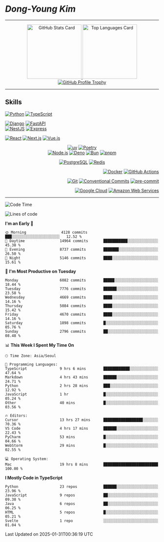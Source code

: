 # **_Dong-Young Kim_**

---

<!-- markdownlint-disable MD033 -->
<p align="center">
  <a href="https://github.com/anuraghazra/github-readme-stats#github-stats-card">
    <img
      height="178"
      alt="GitHub Stats Card"
      src="https://github-readme-stats.vercel.app/api?username=pers0n4&hide_title=true&include_all_commits=true&hide_border=true&show_icons=true&icon_color=00abc0&ring_color=5f4b8b&theme=onedark&text_color=f0eee9"
    />
  </a>
  <a href="https://github.com/anuraghazra/github-readme-stats#top-languages-card">
    <img
      height="178"
      alt="Top Languages Card"
      src="https://github-readme-stats.vercel.app/api/top-langs?username=pers0n4&hide_title=true&hide_border=true&layout=compact&langs_count=8&size_weight=0.5&count_weight=0.5&hide=css,html,tex&theme=onedark&text_color=f0eee9"
    />
  </a>
  <a href="https://github.com/ryo-ma/github-profile-trophy">
    <img
      alt="GitHub Profile Trophy"
      src="https://github-profile-trophy.vercel.app/?username=pers0n4&row=1&no-frame=true&theme=onedark"
    />
  </a>
</p>
<!-- markdownlint-enable -->

---

## Skills

<!-- markdownlint-disable MD033 -->
<div align="left">

[![Python](https://img.shields.io/endpoint?style=for-the-badge&url=https://badges.deno.dev/python)][Python]
[![TypeScript](https://img.shields.io/endpoint?style=for-the-badge&url=https://badges.deno.dev/typescript)][TypeScript]

[![Django](https://img.shields.io/endpoint?style=for-the-badge&url=https://badges.deno.dev/django)][Django]
[![FastAPI](https://img.shields.io/endpoint?style=for-the-badge&url=https://badges.deno.dev/fastapi)][FastAPI]
\
[![NestJS](https://img.shields.io/endpoint?style=for-the-badge&url=https://badges.deno.dev/nestjs)][NestJS]
[![Express](https://img.shields.io/endpoint?style=for-the-badge&url=https://badges.deno.dev/express)][Express]

[![React](https://img.shields.io/endpoint?style=for-the-badge&url=https://badges.deno.dev/react)][React]
[![Next.js](https://img.shields.io/endpoint?style=for-the-badge&url=https://badges.deno.dev/next.js)][Next.js]
[![Vue.js](https://img.shields.io/endpoint?style=for-the-badge&url=https://badges.deno.dev/vue.js)][Vue.js]

</div>
<div align="center">

[![uv](https://img.shields.io/endpoint?style=for-the-badge&url=https://badges.deno.dev/uv)][uv]
[![Poetry](https://img.shields.io/endpoint?style=for-the-badge&url=https://badges.deno.dev/poetry)][Poetry]
\
[![Node.js](https://img.shields.io/endpoint?style=for-the-badge&url=https://badges.deno.dev/node.js)][Node.js]
[![Deno](https://img.shields.io/endpoint?style=for-the-badge&url=https://badges.deno.dev/deno)][Deno]
[![Bun](https://img.shields.io/endpoint?style=for-the-badge&url=https://badges.deno.dev/bun)][Bun]
[![pnpm](https://img.shields.io/endpoint?style=for-the-badge&url=https://badges.deno.dev/pnpm)][pnpm]

[![PostgreSQL](https://img.shields.io/endpoint?style=for-the-badge&url=https://badges.deno.dev/postgresql)][PostgreSQL]
[![Redis](https://img.shields.io/endpoint?style=for-the-badge&url=https://badges.deno.dev/redis)][Redis]

</div>
<div align="right">

[![Docker](https://img.shields.io/endpoint?style=for-the-badge&url=https://badges.deno.dev/docker)][Docker]
[![GitHub Actions](https://img.shields.io/endpoint?style=for-the-badge&url=https://badges.deno.dev/githubactions)][GitHub Actions]

[![Git](https://img.shields.io/endpoint?style=for-the-badge&url=https://badges.deno.dev/git)][Git]
[![Conventional Commits](https://img.shields.io/endpoint?style=for-the-badge&url=https://badges.deno.dev/conventionalcommits)][Conventional Commits]
[![pre-commit](https://img.shields.io/endpoint?style=for-the-badge&url=https://badges.deno.dev/precommit)][pre-commit]

[![Google Cloud](https://img.shields.io/endpoint?style=for-the-badge&url=https://badges.deno.dev/googlecloud)][Google Cloud]
[![Amazon Web Services](https://img.shields.io/endpoint?style=for-the-badge&url=https://badges.deno.dev/amazonwebservices)][Amazon Web Services]

</div>
<!-- markdownlint-enable -->

---

<!-- markdownlint-disable MD033 -->
<!-- prettier-ignore-start -->

<!--START_SECTION:waka-->
![Code Time](http://img.shields.io/badge/Code%20Time-4%2C167%20hrs%2027%20mins-blue)

![Lines of code](https://img.shields.io/badge/From%20Hello%20World%20I%27ve%20Written-4.9%20million%20lines%20of%20code-blue)

**I'm an Early 🐤** 

```text
🌞 Morning                4128 commits        ███░░░░░░░░░░░░░░░░░░░░░░   12.52 % 
🌆 Daytime                14964 commits       ███████████░░░░░░░░░░░░░░   45.38 % 
🌃 Evening                8737 commits        ███████░░░░░░░░░░░░░░░░░░   26.50 % 
🌙 Night                  5146 commits        ████░░░░░░░░░░░░░░░░░░░░░   15.61 % 
```
📅 **I'm Most Productive on Tuesday** 

```text
Monday                   6082 commits        █████░░░░░░░░░░░░░░░░░░░░   18.44 % 
Tuesday                  7776 commits        ██████░░░░░░░░░░░░░░░░░░░   23.58 % 
Wednesday                4669 commits        ████░░░░░░░░░░░░░░░░░░░░░   14.16 % 
Thursday                 5084 commits        ████░░░░░░░░░░░░░░░░░░░░░   15.42 % 
Friday                   4670 commits        ████░░░░░░░░░░░░░░░░░░░░░   14.16 % 
Saturday                 1898 commits        █░░░░░░░░░░░░░░░░░░░░░░░░   05.76 % 
Sunday                   2796 commits        ██░░░░░░░░░░░░░░░░░░░░░░░   08.48 % 
```


📊 **This Week I Spent My Time On** 

```text
🕑︎ Time Zone: Asia/Seoul

💬 Programming Languages: 
TypeScript               9 hrs 6 mins        ████████████░░░░░░░░░░░░░   47.64 % 
Markdown                 4 hrs 43 mins       ██████░░░░░░░░░░░░░░░░░░░   24.71 % 
Python                   2 hrs 28 mins       ███░░░░░░░░░░░░░░░░░░░░░░   12.92 % 
JavaScript               1 hr                █░░░░░░░░░░░░░░░░░░░░░░░░   05.24 % 
Other                    40 mins             █░░░░░░░░░░░░░░░░░░░░░░░░   03.56 % 

🔥 Editors: 
Cursor                   13 hrs 27 mins      ██████████████████░░░░░░░   70.36 % 
VS Code                  4 hrs 17 mins       ██████░░░░░░░░░░░░░░░░░░░   22.43 % 
PyCharm                  53 mins             █░░░░░░░░░░░░░░░░░░░░░░░░   04.66 % 
WebStorm                 29 mins             █░░░░░░░░░░░░░░░░░░░░░░░░   02.55 % 

💻 Operating System: 
Mac                      19 hrs 8 mins       █████████████████████████   100.00 % 
```

**I Mostly Code in TypeScript** 

```text
Python                   23 repos            ██████░░░░░░░░░░░░░░░░░░░   23.96 % 
JavaScript               9 repos             ██░░░░░░░░░░░░░░░░░░░░░░░   09.38 % 
Java                     6 repos             ██░░░░░░░░░░░░░░░░░░░░░░░   06.25 % 
HTML                     5 repos             █░░░░░░░░░░░░░░░░░░░░░░░░   05.21 % 
Svelte                   1 repo              ░░░░░░░░░░░░░░░░░░░░░░░░░   01.04 % 
```




 Last Updated on 2025-01-31T00:36:19 UTC
<!--END_SECTION:waka-->

<!-- markdownlint-enable -->
<!-- prettier-ignore-end -->

<!-- markdownlint-disable MD013 -->
<!-------------------------------- Badge Links -------------------------------->

<!-- MARK: Languages -->

[Python]: https://www.python.org/
[TypeScript]: https://www.typescriptlang.org/

<!-- MARK: Frameworks & Libraries > Backend -->

[Django]: https://www.djangoproject.com/
[FastAPI]: https://fastapi.tiangolo.com/
[NestJS]: https://nestjs.com/
[Express]: https://expressjs.com/
<!-- [Fastify]: https://www.fastify.io/ -->

<!-- MARK: Frameworks & Libraries > Frontend -->

[React]: https://react.dev/
[Next.js]: https://nextjs.org/
[Vue.js]: https://vuejs.org/
<!-- [Svelte]: https://svelte.dev/ -->
<!-- [Astro]: https://astro.build/ -->

<!-- MARK: Frameworks & Libraries > Tools -->

[uv]: https://docs.astral.sh/uv/
[Poetry]: https://python-poetry.org/
[Node.js]: https://nodejs.org/
[Deno]: https://deno.com/
[Bun]: https://bun.sh/
[pnpm]: https://pnpm.io/

<!-- MARK: Database -->

[PostgreSQL]: https://www.postgresql.org/
[Redis]: https://redis.io/
<!-- [MariaDB]: https://mariadb.org/ -->
<!-- [MongoDB]: https://www.mongodb.com/ -->

<!-- MARK: DevOps -->

[Docker]: https://www.docker.com/
[GitHub Actions]: https://docs.github.com/actions
<!-- [Kubernetes]: https://kubernetes.io/ -->

<!-- MARK: Version Control -->

[Git]: https://git-scm.com/
[Conventional Commits]: https://conventionalcommits.org
[pre-commit]: https://pre-commit.com/

<!-- MARK: Cloud -->

[Google Cloud]: https://cloud.google.com/
[Amazon Web Services]: https://aws.amazon.com/
<!-- [Netlify]: https://www.netlify.com/ -->
<!-- [Vercel]: https://vercel.com/ -->
<!-- [Firebase]: https://firebase.google.com/ -->
<!-- [Supabase]: https://supabase.com/ -->
<!-- [Cloudflare]: https://www.cloudflare.com/ -->
<!-- [Fly.io]: https://fly.io/ -->
<!-- [DigitalOcean]: https://www.digitalocean.com/ -->
<!-- [Render]: https://render.com/ -->

<!-- MARK: OS -->

<!-- [Ubuntu]: https://ubuntu.com/ -->
<!-- [Arch Linux]: https://archlinux.org/ -->
<!-- [Alpine Linux]: https://alpinelinux.org/ -->
